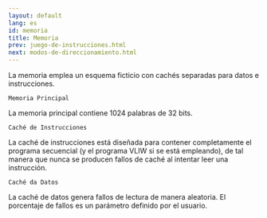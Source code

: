 ```yaml
---
layout: default
lang: es
id: memoria
title: Memoria
prev: juego-de-instrucciones.html
next: modos-de-direccionamiento.html
---
```


La memoria emplea un esquema ficticio con cachés separadas para datos e instrucciones.


	Memoria Principal

La memoria principal contiene 1024 palabras de 32 bits.


	Caché de Instrucciones

La caché de instrucciones está diseñada para contener completamente el programa secuencial (y el programa VLIW si se está empleando), de tal manera que nunca se producen fallos de caché al intentar leer una instrucción.


	Caché da Datos

La caché de datos genera fallos de lectura de manera aleatoria. El porcentaje de fallos es un parámetro definido por el usuario.
